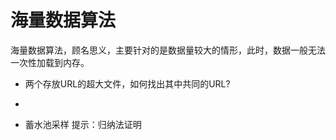 # 海量数据算法

海量数据算法，顾名思义，主要针对的是数据量较大的情形，此时，数据一般无法一次性加载到内存。

- 两个存放URL的超大文件，如何找出其中共同的URL?
-  


- 蓄水池采样
   提示：归纳法证明
